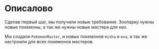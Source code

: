 # Описалово

Сделав первый шаг, мы получили новые требования. Зоопарку нужны новые покемоны,
а так же нужны новые мастера для них.

Мы создали `PokemonMaster`, и новых покемонов `misha` и `eva`, а  так же
настроили для всех покемонов мастеров.


